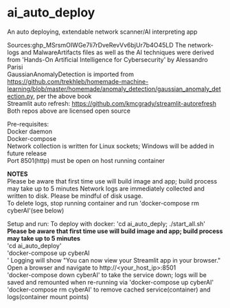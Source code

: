 # ai_auto_deploy

An auto deploying, extendable network scanner/AI interpreting app

Sources: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
The network-logs and MalwareArtifacts files as well as the AI techniques were derived from 'Hands-On Artificial Intelligence for Cybersecurity' by Alessandro Parisi<br />
GaussianAnomalyDetection is imported from https://github.com/trekhleb/homemade-machine-learning/blob/master/homemade/anomaly_detection/gaussian_anomaly_detection.py, per the above book<br />
Streamlit auto refresh: https://github.com/kmcgrady/streamlit-autorefresh<br />
Both repos above are licensed open source<br />

Pre-requisites:<br />
Docker daemon<br />
Docker-compose<br />
Network collection is written for Linux sockets; Windows will be added in future release<br />
Port 8501(http) must be open on host running container<br />

**NOTES**<br />
Please be aware that first time use will build image and app; build process may take up to 5 minutes
Network logs are immediately collected and written to disk. Please be mindful of disk usage.<br />
To delete logs, stop running container and run 'docker-compose rm cyberAI'(see below)

Setup and run:
To deploy with docker: 'cd ai_auto_deply; ./start_all.sh'<br />
**Please be aware that first time use will build image and app; build process may take up to 5 minutes**<br />
'cd ai_auto_deploy'<br />
'docker-compose up cyberAI<br />'
Logging will show "You can now view your Streamlit app in your browser."<br />
Open a browser and navigate to http://<your_host_ip>:8501<br />
'docker-compose down cyberAI' to take the service down; logs will be saved and remounted when re-running via 'docker-compose up cyberAI'<br />
'docker-compose rm cyberAI' to remove cached service(container) and logs(container mount points)<br />
